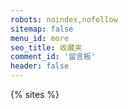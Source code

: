 ```yaml
---
robots: noindex,nofollow
sitemap: false
menu_id: more
seo_title: 收藏夹
comment_id: '留言板'
header: false
---
```


{% sites %}
